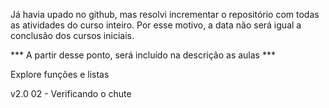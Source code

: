 Já havia upado no github, mas resolvi incrementar o repositório com todas as atividades do curso inteiro. Por esse motivo, a data não será igual a conclusão dos cursos iniciais.

*** A partir desse ponto, será incluído na descrição as aulas ***

Explore funções e listas

v2.0 02 - Verificando o chute